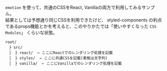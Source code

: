 `emotion` を使って、共通のCSSをReact, Vanillaの両方で利用してみるサンプル。  
結果としては予想通り同じCSSを利用できたけど、 styled-components の利点であるprops機能とかを考えると、このやりかたでは「使いやすくなった `CSS Modules`」 くらいな状態。

```
root/
　├ src/
　│　├ react/  ← ここにReactでのレンダリング処理を記載
　│　├ styles/  ← ここに共通CSSを記載(実態は文字列)
　│　├ vanilla/  ← ここにVanillaでのレンダリング処理を記載

 ```
 
